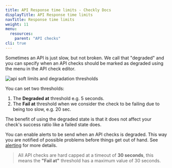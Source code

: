 ```yaml
---
title: API Response time limits - Checkly Docs
displayTitle: API Response time limits
navTitle: Response time limits
weight: 11
menu:
  resources:
    parent: "API checks"
cli: true
---
```



Sometimes an API is just slow, but not broken. We call that "degraded" and you can specify when an API checks should be 
marked as degraded using the menu in the API check editor.

![api soft limits and degradation thresholds](/docs/images/api-checks/limits.png)

You can set two thresholds:

1. The **Degraded at** threshold e.g. 5 seconds.
2. The **Fail at** threshold when we consider the check to be failing due to being too slow, e.g. 20 sec.

The benefit of using the degraded state is that it does not affect your check's success ratio like a failed state does. 

You can enable alerts to be send when an API checks is degraded. This way you are notified of possible problems before things
get out of hand. See [alerting](/docs/alerting/) for more details.


> All API checks are hard capped at a timeout of **30 seconds**, this means the **"Fail at"** threshold has a maximum value of 30 seconds.

